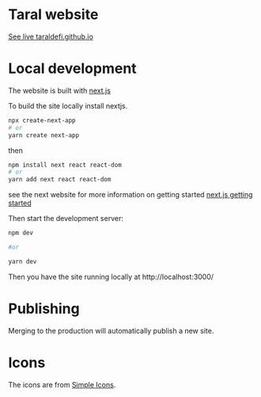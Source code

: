 # Taral website

[See live taraldefi.github.io](https://taraldefi.github.io)

# Local development

The website is built with [next.js](https://nextjs.org/)

To build the site locally install nextjs.

```sh
npx create-next-app
# or
yarn create next-app
```

then

```sh
npm install next react react-dom
# or
yarn add next react react-dom
```

see the next website for more information on getting started [next.js getting started](https://nextjs.org/docs/getting-started)

Then start the development server:

```sh
npm dev

#or

yarn dev
```

Then you have the site running locally at http://localhost:3000/

# Publishing

Merging to the production will automatically publish a new site.

# Icons

The icons are from [Simple Icons](https://simpleicons.org/).
